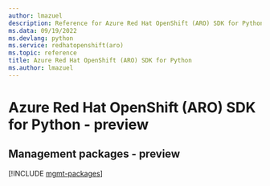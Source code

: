 ```yaml
---
author: lmazuel
description: Reference for Azure Red Hat OpenShift (ARO) SDK for Python
ms.data: 09/19/2022
ms.devlang: python
ms.service: redhatopenshift(aro)
ms.topic: reference
title: Azure Red Hat OpenShift (ARO) SDK for Python
ms.author: lmazuel
---
```

# Azure Red Hat OpenShift (ARO) SDK for Python - preview

## Management packages - preview
[!INCLUDE [mgmt-packages](red-hat-openshift-(aro)-mgmt-index.md)]